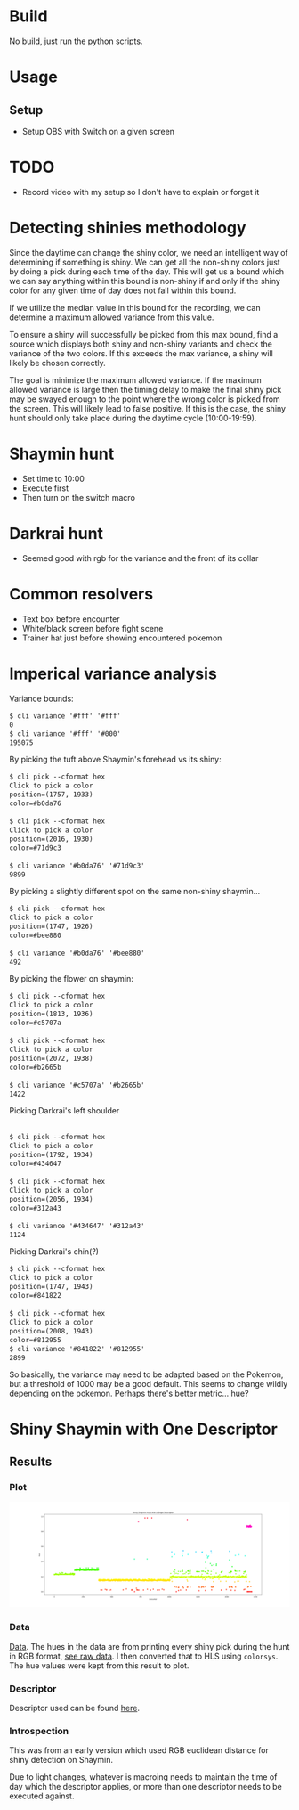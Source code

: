 # Build
No build, just run the python scripts.

# Usage
## Setup
- Setup OBS with Switch on a given screen

# TODO
- Record video with my setup so I don't have to explain or forget it

# Detecting shinies methodology

Since the daytime can change the shiny color, we need an intelligent way of
determining if something is shiny. We can get all the non-shiny colors just by
doing a pick during each time of the day. This will get us a bound which we can
say anything within this bound is non-shiny if and only if the shiny color for
any given time of day does not fall within this bound.

If we utilize the median value in this bound for the recording, we can
determine a maximum allowed variance from this value.

To ensure a shiny will successfully be picked from this max bound, find a
source which displays both shiny and non-shiny variants and check the variance
of the two colors. If this exceeds the max variance, a shiny will likely be
chosen correctly.

The goal is minimize the maximum allowed variance. If the maximum allowed
variance is large then the timing delay to make the final shiny pick may be
swayed enough to the point where the wrong color is picked from the screen.
This will likely lead to false positive. If this is the case, the shiny hunt
should only take place during the daytime cycle (10:00-19:59).

# Shaymin hunt
- Set time to 10:00
- Execute first
- Then turn on the switch macro

# Darkrai hunt
- Seemed good with rgb for the variance and the front of its collar

# Common resolvers
- Text box before encounter
- White/black screen before fight scene
- Trainer hat just before showing encountered pokemon

# Imperical variance analysis
Variance bounds:
```
$ cli variance '#fff' '#fff'
0
$ cli variance '#fff' '#000'
195075
```

By picking the tuft above Shaymin's forehead vs its shiny:
```
$ cli pick --cformat hex
Click to pick a color
position=(1757, 1933)
color=#b0da76

$ cli pick --cformat hex
Click to pick a color
position=(2016, 1930)
color=#71d9c3

$ cli variance '#b0da76' '#71d9c3'
9899
```

By picking a slightly different spot on the same non-shiny shaymin...
```
$ cli pick --cformat hex
Click to pick a color
position=(1747, 1926)
color=#bee880

$ cli variance '#b0da76' '#bee880'
492
```

By picking the flower on shaymin:
```
$ cli pick --cformat hex
Click to pick a color
position=(1813, 1936)
color=#c5707a

$ cli pick --cformat hex
Click to pick a color
position=(2072, 1938)
color=#b2665b

$ cli variance '#c5707a' '#b2665b'
1422
```

Picking Darkrai's left shoulder
```

$ cli pick --cformat hex
Click to pick a color
position=(1792, 1934)
color=#434647

$ cli pick --cformat hex
Click to pick a color
position=(2056, 1934)
color=#312a43

$ cli variance '#434647' '#312a43'
1124
```

Picking  Darkrai's chin(?)
```
$ cli pick --cformat hex
Click to pick a color
position=(1747, 1943)
color=#841822

$ cli pick --cformat hex
Click to pick a color
position=(2008, 1943)
color=#812955
$ cli variance '#841822' '#812955'
2899
```

So basically, the variance may need to be adapted based on the Pokemon, but a
threshold of 1000 may be a good default. This seems to change wildly depending
on the pokemon. Perhaps there's better metric... hue?

# Shiny Shaymin with One Descriptor

## Results

### Plot

![A scatter plot of encounters vs hue generated from a shiny Shaymin hunt with a single descriptor](./assets/shaymin-one-descriptor/plot.png)

### Data

[Data](./assets/shaymin-one-descriptor/data.json). The hues in the data are
from printing every shiny pick during the hunt in RGB format, [see raw
data](./assets/shaymin-one-descriptor/stdout.raw). I then converted that to HLS
using `colorsys`. The hue values were kept from this result to plot.

### Descriptor

Descriptor used can be found [here](./assets/shaymin-one-descriptor/descriptor.json).

### Introspection

This was from an early version which used RGB euclidean distance for shiny
detection on Shaymin.

Due to light changes, whatever is macroing needs to maintain the time of day
which the descriptor applies, or more than one descriptor needs to be executed
against.

